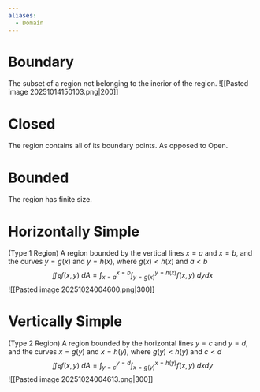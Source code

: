 ```yaml
---
aliases:
  - Domain
---
```

# Boundary
The subset of a region not belonging to the inerior of the region.
![[Pasted image 20251014150103.png|200]]
# Closed
The region contains all of its boundary points.
As opposed to Open.
# Bounded
The region has finite size.

# Horizontally Simple
(Type 1 Region)
A region bounded by the vertical lines $x = a$ and $x = b$, and the curves $y = g(x)$ and $y = h(x)$, where $g(x) < h(x)$ and $a<b$
$$
\iint_{R} f(x,y)\ dA = \int^{x=b}_{x=a} \int^{y=h(x)}_{y=g(x)} f(x,y)\ dydx
$$
![[Pasted image 20251024004600.png|300]]

# Vertically Simple
(Type 2 Region)
A region bounded by the horizontal lines $y = c$ and $y = d$, and the curves $x = g(y)$ and $x = h(y)$, where $g(y) < h(y)$ and $c<d$
$$
\iint_{R} f(x,y)\ dA = \int^{y=d}_{y=c}\int^{x=h(y)}_{x=g(y)}  f(x,y)\ dxdy
$$
![[Pasted image 20251024004613.png|300]]
